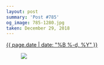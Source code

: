 ```yaml
---
layout: post
summary: 'Post #785'
og_image: 785-1280.jpg
taken: December 29, 2018
---
```


<div class="post">
 <time>
  <a href="/785">
   {{ page.date | date: "%B %-d, %Y" }}
  </a>
 </time>
 <a href="/785">
  <figure data-taken="12/29/2018">
   <img sizes="(min-width: 700px) 50vw, calc(100vw - 2rem)" src="{{ site.assets_url }}/785-640.jpg" srcset="{{ site.assets_url }}/785-320.jpg 320w, {{ site.assets_url }}/785-640.jpg 640w, {{ site.assets_url }}/785-960.jpg 960w, {{ site.assets_url }}/785-1280.jpg 1280w"/>
  </figure>
 </a>
</div>
